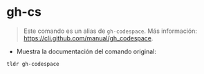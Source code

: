# gh-cs

> Este comando es un alias de `gh-codespace`.
> Más información: <https://cli.github.com/manual/gh_codespace>.

- Muestra la documentación del comando original:

`tldr gh-codespace`
